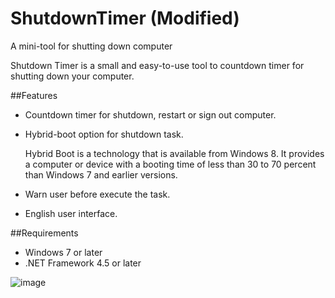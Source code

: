 # ShutdownTimer (Modified)
A mini-tool for shutting down computer

Shutdown Timer is a small and easy-to-use tool to countdown timer for shutting down your computer.

##Features

* Countdown timer for shutdown, restart or sign out computer.
* Hybrid-boot option for shutdown task.
	
	Hybrid Boot is a technology that is available from Windows 8. It provides a computer or device with a booting time of less than 30 to 70 percent than Windows 7 and earlier versions. 
* Warn user before execute the task.
* English user interface.

##Requirements
* Windows 7 or later
* .NET Framework 4.5 or later
  
![image](https://github.com/kimmartelolives/ura-shutdown/assets/61133176/8d589b53-52e5-44cb-affd-e1babc51d29c)

